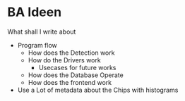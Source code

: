 # BA Ideen

What shall I write about
- Program flow
  - How does the Detection work
  - How do the Drivers work
    - Usecases for future works
  - How does the Database Operate
  - How does the frontend work
- Use a  Lot of metadata about the Chips with histograms

#